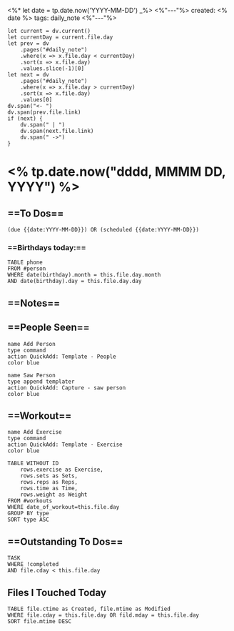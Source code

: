 <%*
let date = tp.date.now('YYYY-MM-DD')
_%>
<%"---"%>
created: <% date %>
tags: daily_note
<%"---"%>

```dataviewjs 
let current = dv.current() 
let currentDay = current.file.day 
let prev = dv 
	.pages("#daily_note") 
	.where(x => x.file.day < currentDay) 
	.sort(x => x.file.day) 
	.values.slice(-1)[0] 
let next = dv 
	.pages("#daily_note") 
	.where(x => x.file.day > currentDay) 
	.sort(x => x.file.day) 
	.values[0] 
dv.span("<- ") 
dv.span(prev.file.link) 
if (next) { 
	dv.span(" | ") 
	dv.span(next.file.link) 
	dv.span(" ->") 
} 
```

# <% tp.date.now("dddd, MMMM DD, YYYY") %>

## ==To Dos==

```tasks
(due {{date:YYYY-MM-DD}}) OR (scheduled {{date:YYYY-MM-DD}})
```
### ==Birthdays today:==

```dataview
TABLE phone
FROM #person
WHERE date(birthday).month = this.file.day.month
AND date(birthday).day = this.file.day.day
```

## ==Notes==


## ==People Seen==

```button
name Add Person
type command
action QuickAdd: Template - People
color blue
```
```button  
name Saw Person  
type append templater  
action QuickAdd: Capture - saw person
color blue  
```

## ==Workout==

```button
name Add Exercise
type command
action QuickAdd: Template - Exercise
color blue
```

```dataview
TABLE WITHOUT ID 
	rows.exercise as Exercise, 
	rows.sets as Sets, 
	rows.reps as Reps, 
	rows.time as Time, 
	rows.weight as Weight
FROM #workouts 
WHERE date_of_workout=this.file.day
GROUP BY type
SORT type ASC
```

## ==Outstanding To Dos==

```dataview
TASK
WHERE !completed
AND file.cday < this.file.day
```

## Files I Touched Today

```dataview
TABLE file.ctime as Created, file.mtime as Modified
WHERE file.cday = this.file.day OR fild.mday = this.file.day
SORT file.mtime DESC
```
